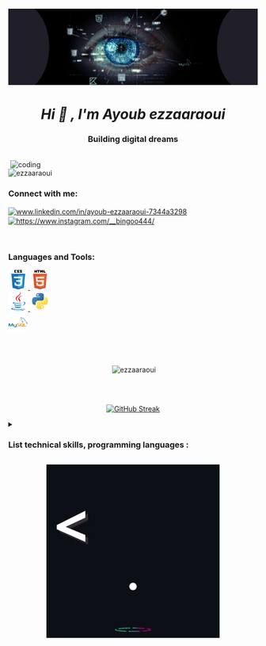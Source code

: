 ![logo](https://github.com/ezzaaraoui/ezzaaraoui/blob/main/Design%20sans%20titre%20(2).png)

<h1 align="center"><i><b>Hi 👋 , I'm Ayoub ezzaaraoui</b></i></h1>
<h3 align="center">Building digital dreams</h3>
<br>
<img align="right" alt="coding" width="500" src="https://media3.giphy.com/media/qgQUggAC3Pfv687qPC/giphy.gif?cid=ecf05e47zdpld8qnplg6xlclabptb531mcwdi69bv7z9bnsd&ep=v1_gifs_related&rid=giphy.gif&ct=g">

<p align="left"> <img src="https://komarev.com/ghpvc/?username=ezzaaraoui&label=Profile%20views&color=0e75b6&style=flat" alt="ezzaaraoui" /> </p>

<h3 align="left">Connect with me:</h3>


<p align="left">
<a href="https://linkedin.com/in/www.linkedin.com/in/ayoub-ezzaaraoui-7344a3298" target="blank"><img align="center" src="https://raw.githubusercontent.com/rahuldkjain/github-profile-readme-generator/master/src/images/icons/Social/linked-in-alt.svg" alt="www.linkedin.com/in/ayoub-ezzaaraoui-7344a3298" height="30" width="40" /></a>
<a href="https://instagram.com/https://www.instagram.com/__bingoo444/" target="blank"><img align="center" src="https://raw.githubusercontent.com/rahuldkjain/github-profile-readme-generator/master/src/images/icons/Social/instagram.svg" alt="https://www.instagram.com/__bingoo444/" height="30" width="40" /></a>
</p>
<br>
<h3 align="left">Languages and Tools:</h3>
<p align="left"> <a href="https://www.w3schools.com/css/" target="_blank" rel="noreferrer"> <img src="https://raw.githubusercontent.com/devicons/devicon/master/icons/css3/css3-original-wordmark.svg" alt="css3" width="40" height="40"/> </a> <a href="https://www.w3.org/html/" target="_blank" rel="noreferrer"> <img src="https://raw.githubusercontent.com/devicons/devicon/master/icons/html5/html5-original-wordmark.svg" alt="html5" width="40" height="40"/>  </a> <br> <a href="https://www.java.com" target="_blank" rel="noreferrer"> <img src="https://raw.githubusercontent.com/devicons/devicon/master/icons/java/java-original.svg" alt="java" width="40" height="40"/> </a>  <a href="https://www.python.org" target="_blank" rel="noreferrer"> <img src="https://raw.githubusercontent.com/devicons/devicon/master/icons/python/python-original.svg" alt="python" width="40" height="40"/> </a> <br> <a href="https://www.mysql.com/" target="_blank" rel="noreferrer"> <img src="https://raw.githubusercontent.com/devicons/devicon/master/icons/mysql/mysql-original-wordmark.svg" alt="mysql" width="40" height="40"/> </a>  </p>

<br>
<br>




<p align="center">&nbsp;<img  align="center" src="https://github-readme-stats.vercel.app/api?username=ezzaaraoui&show_icons=true&theme=gruvbox" alt="ezzaaraoui" /></p>
<br>
<br>
<p align="center"><a href="https://git.io/streak-stats"><img src="https://github-readme-streak-stats.herokuapp.com?user=ezzaaraoui&theme=dark&hide_border=true&border_radius=4.6" alt="GitHub Streak" /></a></p>
<details>
 <summary><h3>List technical skills, programming languages :</h3></summary>
      <p align="center"><b>Programming Languages:</b> Python, Java<br>
      <b>Web Development:</b> HTML, CSS<br>
      <b>Databases:</b> MySQL<br>
      <b>Version Control:</b> Git<br></p>
</details>
  
<p align="center"><img alt="stay happy" src="https://github.com/ezzaaraoui/ezzaaraoui/blob/main/ezgif.com-video-to-gif%20(2).gif"></p>


 
